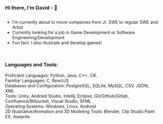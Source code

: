 ### Hi there, I'm David - 👋

## 

- I’m currently about to move companies from Jr. SWE to regular SWE and Artist 
- Currently looking for a job in Game Development or Software Engineering/Development
- Fun fact: I also illustrate and develop games!
<br />

### Languages and Tools:

Proficient Languages: Python, Java, C++, C#, 
<br />
Familiar Languages: C, ReactJS
<br />
Databases and Configuration: PostgreSQL, SQLite, MySQL, CSV, JSON, XML
<br />
Tools: Unity, Android Studio, Intellij, Eclipse,  Git/Github/Gitlab, Confluence/Bitbucket, Visual Studio, SFML
<br />
Operating Systems: Windows, Linux, Android
<br />
2D Illustrative/Animation and 3D Modeling Tools: Blender, Clip Studio Paint EX, Aseprite
<br />
